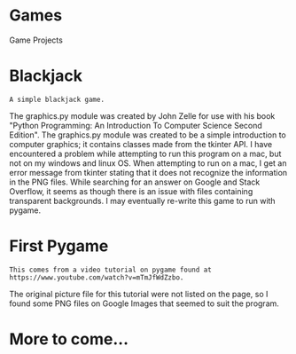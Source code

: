 Games
=====

Game Projects

# Blackjack
    A simple blackjack game. 
The graphics.py module was created by John Zelle for use with his book "Python Programming: An Introduction To Computer Science Second Edition".
The graphics.py module was created to be a simple introduction to computer graphics; it contains classes made from the tkinter API. I have encountered a problem while
attempting to run this program on a mac, but not on my windows and linux OS. When attempting to run on a mac, I get an error message from tkinter stating that it does not recognize
the information in the PNG files. While searching for an answer on Google and Stack Overflow, it seems as though there is an issue with files containing transparent
backgrounds. I may eventually re-write this game to run with pygame.

# First Pygame
    This comes from a video tutorial on pygame found at https://www.youtube.com/watch?v=mTmJfWdZzbo. 
The original picture file for this tutorial were not listed on the page, so I found some PNG files on Google Images that seemed to suit the program. 

# More to come...
 
